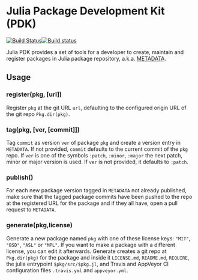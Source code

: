 # Julia Package Development Kit (PDK)

[![Build Status](https://travis-ci.org/JuliaLang/PkgDev.jl.svg?branch=master)](https://travis-ci.org/JuliaLang/PkgDev.jl)[![Build status](https://ci.appveyor.com/api/projects/status/gnd6dqbdaxcx1c23/branch/master?svg=true)](https://ci.appveyor.com/project/wildart/pkgdev-jl/branch/master)

Julia PDK provides a set of tools for a developer to create, maintain and register packages in Julia package repository, a.k.a. [METADATA](https://github.com/JuliaLang/METADATA.jl).

## Usage

### register(pkg, [url])
Register `pkg` at the git URL `url`, defaulting to the configured origin URL of the git repo `Pkg.dir(pkg)`.

### tag(pkg, [ver, [commit]])
Tag `commit` as version `ver` of package `pkg` and create a version entry in `METADATA`. If not provided, `commit` defaults to the current commit of the `pkg` repo. If `ver` is one of the symbols `:patch`, `:minor`, `:major` the next patch, minor or major version is used. If `ver` is not provided, it defaults to `:patch`.

### publish()
For each new package version tagged in `METADATA` not already published, make sure that the tagged package commits have been pushed to the repo at the registered URL for the package and if they all have, open a pull request to `METADATA`.

### generate(pkg,license)
Generate a new package named `pkg` with one of these license keys: `"MIT"`, `"BSD"`, `"ASL"` or `"MPL"`. If you want to make a package with a different license, you can edit it afterwards. Generate creates a git repo at `Pkg.dir(pkg)` for the package and inside it `LICENSE.md`, `README.md`, `REQUIRE`, the julia entrypoint `$pkg/src/$pkg.jl`, and Travis and AppVeyor CI configuration files `.travis.yml` and `appveyor.yml`.

